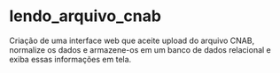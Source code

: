 # lendo_arquivo_cnab

Criação de uma interface web que aceite upload do arquivo CNAB, normalize os dados e armazene-os em um banco de dados relacional e exiba essas informações em tela.
